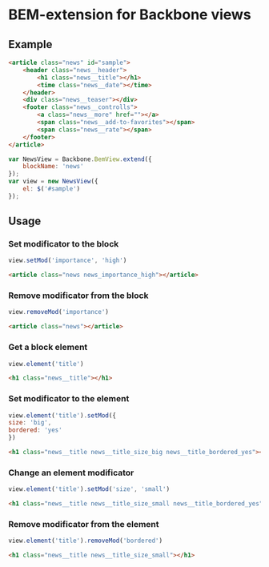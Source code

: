 # BEM-extension for Backbone views

## Example

```html
<article class="news" id="sample">
    <header class="news__header">
        <h1 class="news__title"></h1>
        <time class="news__date"></time>
    </header>
    <div class="news__teaser"></div>
    <footer class="news__controlls">
        <a class="news__more" href=""></a>
        <span class="news__add-to-favorites"></span>
        <span class="news__rate"></span>
    </footer>
</article>
```
```js
var NewsView = Backbone.BemView.extend({
    blockName: 'news'
});
var view = new NewsView({
    el: $('#sample')
});
```


## Usage


### Set modificator to the block

```js
view.setMod('importance', 'high')
```
```html
<article class="news news_importance_high"></article>
```

### Remove modificator from the block

```js
view.removeMod('importance')
```
```html
<article class="news"></article>
```

### Get a block element

```js
view.element('title')
```
```html
<h1 class="news__title"></h1>
```

### Set modificator to the element

```js
view.element('title').setMod({
size: 'big',
bordered: 'yes'
})
```
```html
<h1 class="news__title news__title_size_big news__title_bordered_yes"></h1>
```

### Change an element modificator

```js
view.element('title').setMod('size', 'small')
```
```html
<h1 class="news__title news__title_size_small news__title_bordered_yes"></h1>
```

### Remove modificator from the element

```js
view.element('title').removeMod('bordered')
```
```html
<h1 class="news__title news__title_size_small"></h1>
```
